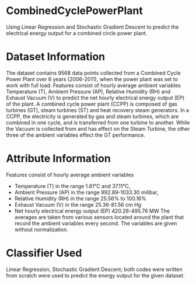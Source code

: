 # CombinedCyclePowerPlant
Using Linear Regression and Stochastic Gradient Descent to predict the electrical energy output for a combined circle power plant.

# Dataset Information

The dataset contains 9568 data points collected from a Combined Cycle Power Plant over 6 years (2006-2011), when the power plant was set to work with full load. 
Features consist of hourly average ambient variables Temperature (T), Ambient Pressure (AP), Relative Humidity (RH) and Exhaust Vacuum (V) to predict the net hourly electrical energy output (EP)  of the plant.
A combined cycle power plant (CCPP) is composed of gas turbines (GT), steam turbines (ST) and heat recovery steam generators. In a CCPP, the electricity is generated by gas and steam turbines, which are combined in one cycle, and is transferred from one turbine to another. While the Vacuum is collected from and has effect on the Steam Turbine, the other three of the ambient variables effect the GT performance.

# Attribute Information

Features consist of hourly average ambient variables 
- Temperature (T) in the range 1.81°C and 37.11°C,
- Ambient Pressure (AP) in the range 992.89-1033.30 milibar,
- Relative Humidity (RH) in the range 25.56% to 100.16%
- Exhaust Vacuum (V) in the range 25.36-81.56 cm Hg
- Net hourly electrical energy output (EP) 420.26-495.76 MW
The averages are taken from various sensors located around the plant that record the ambient variables every second. The variables are given without normalization.

# Classifier Used

Linear Regression, Stochastic Gradient Descent; both codes were written from scratch were used to predict the energy output for the given dataset.
